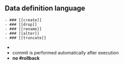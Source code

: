 ## Data definition language
	- ### [[create]]
	- ### [[drop]]
	- ### [[rename]]
	- ### [[alter]]
	- ### [[truncate]]
-
- commit is performed automatically after execution
- __no #rollback__